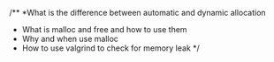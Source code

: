 /**
 *What is the difference between automatic and dynamic allocation
 * What is malloc and free and how to use them
 * Why and when use malloc
 * How to use valgrind to check for memory leak
 */

